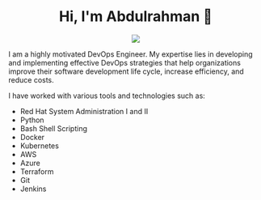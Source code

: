 <h1 align="center">Hi, I'm Abdulrahman 👋</h1>
<p align="center">
    <a href="https://www.linkedin.com/in/abdulrahman-el-feki/"><img src="https://img.shields.io/badge/linkedin-%230177B5?style=flat&logo=linkedin&logoColor=white"/></a>
  </p>
  
I am a highly motivated DevOps Engineer. My expertise lies in developing and implementing effective DevOps strategies that help organizations improve their software development life cycle, increase efficiency, and reduce costs.

I have worked with various tools and technologies such as:

- Red Hat System Administration I and II
- Python
- Bash Shell Scripting
- Docker
- Kubernetes
- AWS
- Azure
- Terraform
- Git
- Jenkins
